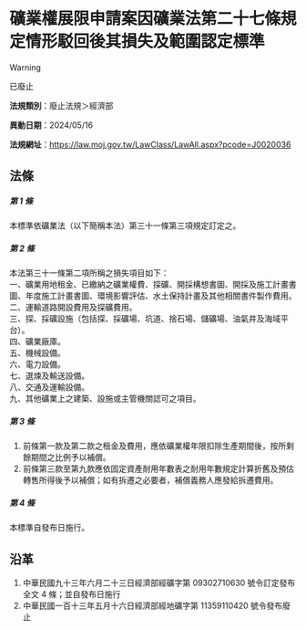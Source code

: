 # 礦業權展限申請案因礦業法第二十七條規定情形駁回後其損失及範圍認定標準


> [!WARNING]
> 已廢止


**法規類別**：廢止法規＞經濟部

**異動日期**：2024/05/16  

**法規網址**：https://law.moj.gov.tw/LawClass/LawAll.aspx?pcode=J0020036



## 法條
##### 第 1 條
本標準依礦業法（以下簡稱本法）第三十一條第三項規定訂定之。

##### 第 2 條
本法第三十一條第二項所稱之損失項目如下：  
一、礦業用地租金、已繳納之礦業權費、探礦、開採構想書圖、開採及施工計畫書圖、年度施工計畫書圖、環境影響評估、水土保持計畫及其他相關書件製作費用。  
二、運輸道路開設費用及探礦費用。  
三、探、採礦設施（包括探、採礦場、坑道、捨石場、儲礦場、油氣井及海域平台）。  
四、礦業廠庫。  
五、機械設備。  
六、電力設備。  
七、選煉及輸送設備。  
八、交通及運輸設備。  
九、其他礦業上之建築、設施或主管機關認可之項目。

##### 第 3 條
1. 前條第一款及第二款之租金及費用，應依礦業權年限扣除生產期間後，按所剩餘期間之比例予以補償。
1. 前條第三款至第九款應依固定資產耐用年數表之耐用年數規定計算折舊及預估轉售所得後予以補償；如有拆遷之必要者，補償義務人應發給拆遷費用。

##### 第 4 條
本標準自發布日施行。

## 沿革
1. 中華民國九十三年六月二十三日經濟部經礦字第 09302710630  號令訂定發布全文 4  條；並自發布日施行
1. 中華民國一百十三年五月十六日經濟部經地礦字第 11359110420  號令發布廢止
